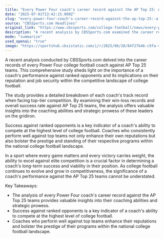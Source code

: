 ```yaml
---
title: "Every Power Four coach's career record against the AP Top 25: A deep dive into why this history matters"
date: "2025-07-01T13:42:15.000Z"
slug: "every-power-four-coach's-career-record-against-the-ap-top-25:-a-deep-dive-into-why-this-history-matters"
source: "CBSSports.com Headlines"
original_link: "https://www.cbssports.com/college-football/news/every-power-four-coachs-career-record-against-the-ap-top-25-a-deep-dive-into-why-this-history-matters/"
description: "A recent analysis by CBSSports.com examined the career records of Power Four college football coaches against AP Top 25 teams, highlighting the importance of performance against ranked opponents. The study offers detailed insights into each coach's success rate and win-loss record when facing top-tier competition, showcasing their coaching abilities and strategic prowess. Success against elite teams not only enhances a coach's reputation but also elevates the standing of their program in the competitive landscape of college football. As the sport continues to evolve, the ability to excel against the AP Top 25 teams is crucial in determining a coach's long-term success and viability in their position."
mode: "summarize"
used_openai: "true"
image: "https://sportshub.cbsistatic.com/i/r/2025/06/28/84f27b46-c9fa-4faa-b108-2a138473e7d2/thumbnail/1200x675/cf6a63b953f918dc27cd723a71a1caf8/kalen.png"
---
```


A recent analysis conducted by CBSSports.com delved into the career records of every Power Four college football coach against AP Top 25 teams. This comprehensive study sheds light on the importance of a coach's performance against ranked opponents and its implications on their reputation and job security within the competitive landscape of college football.

The study provides a detailed breakdown of each coach's track record when facing top-tier competition. By examining their win-loss records and overall success rate against AP Top 25 teams, the analysis offers valuable insights into the coaching abilities and strategic prowess of these leaders on the gridiron.

Success against ranked opponents is a key indicator of a coach's ability to compete at the highest level of college football. Coaches who consistently perform well against top teams not only enhance their own reputations but also bolster the prestige and standing of their respective programs within the national college football landscape.

In a sport where every game matters and every victory carries weight, the ability to excel against elite competition is a crucial factor in determining a coach's long-term success and viability in their position. As college football continues to evolve and grow in competitiveness, the significance of a coach's performance against the AP Top 25 teams cannot be understated.

Key Takeaways:
- The analysis of every Power Four coach's career record against the AP Top 25 teams provides valuable insights into their coaching abilities and strategic prowess.
- Success against ranked opponents is a key indicator of a coach's ability to compete at the highest level of college football.
- Coaches who perform well against top teams enhance their reputations and bolster the prestige of their programs within the national college football landscape.